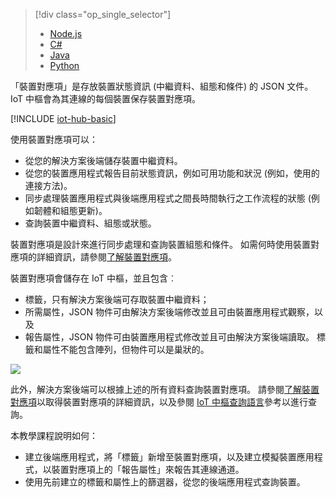 > [!div class="op_single_selector"]
> * [Node.js](../articles/iot-hub/iot-hub-node-node-twin-getstarted.md)
> * [C#](../articles/iot-hub/iot-hub-csharp-csharp-twin-getstarted.md)
> * [Java](../articles/iot-hub/iot-hub-java-java-twin-getstarted.md)
> * [Python](../articles/iot-hub/iot-hub-python-twin-getstarted.md)

「裝置對應項」是存放裝置狀態資訊 (中繼資料、組態和條件) 的 JSON 文件。 IoT 中樞會為其連線的每個裝置保存裝置對應項。

[!INCLUDE [iot-hub-basic](iot-hub-basic-whole.md)]

使用裝置對應項可以：

* 從您的解決方案後端儲存裝置中繼資料。
* 從您的裝置應用程式報告目前狀態資訊，例如可用功能和狀況 (例如，使用的連接方法)。
* 同步處理裝置應用程式與後端應用程式之間長時間執行之工作流程的狀態 (例如韌體和組態更新)。
* 查詢裝置中繼資料、組態或狀態。

裝置對應項是設計來進行同步處理和查詢裝置組態和條件。 如需何時使用裝置對應項的詳細資訊，請參閱[了解裝置對應項][lnk-twins]。

裝置對應項會儲存在 IoT 中樞，並且包含︰

* 標籤，只有解決方案後端可存取裝置中繼資料；
* 所需屬性，JSON 物件可由解決方案後端修改並且可由裝置應用程式觀察，以及
* 報告屬性，JSON 物件可由裝置應用程式修改並且可由解決方案後端讀取。 標籤和屬性不能包含陣列，但物件可以是巢狀的。

![][img-twin]

此外，解決方案後端可以根據上述的所有資料查詢裝置對應項。
請參閱[了解裝置對應項][lnk-twins]以取得裝置對應項的詳細資訊，以及參閱 [IoT 中樞查詢語言][lnk-query]參考以進行查詢。


本教學課程說明如何：

* 建立後端應用程式，將「標籤」新增至裝置對應項，以及建立模擬裝置應用程式，以裝置對應項上的「報告屬性」來報告其連線通道。
* 使用先前建立的標籤和屬性上的篩選器，從您的後端應用程式查詢裝置。

<!-- images -->
[img-twin]: media/iot-hub-selector-twin-get-started/twin.png

<!-- links -->
[lnk-query]: ../articles/iot-hub/iot-hub-devguide-query-language.md
[lnk-twins]: ../articles/iot-hub/iot-hub-devguide-device-twins.md
[lnk-d2c]: ../articles/iot-hub/iot-hub-devguide-messaging.md#device-to-cloud-messages
[lnk-methods]: ../articles/iot-hub/iot-hub-devguide-direct-methods.md
[lnk-devguide-mqtt]: ../articles/iot-hub/iot-hub-mqtt-support.md